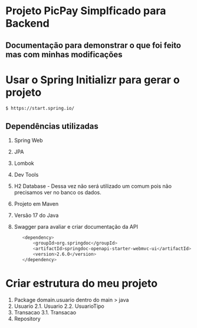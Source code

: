 # Projeto PicPay Simplficado para Backend

## Documentação para demonstrar o que foi feito mas com minhas modificações

# Usar o Spring Initializr para gerar o projeto

    $ https://start.spring.io/

## Dependências utilizadas

1. Spring Web
2. JPA
3. Lombok
4. Dev Tools
5. H2 Database - Dessa vez não será utilizado um comum pois não precisamos ver no banco os dados.
6. Projeto em Maven
7. Versão 17 do Java
8. Swagger para avaliar e criar documentação da API

    ```bash
       <dependency>
           <groupId>org.springdoc</groupId>
           <artifactId>springdoc-openapi-starter-webmvc-ui</artifactId>
           <version>2.6.0</version>
       </dependency>
    ```

# Criar estrutura do meu projeto

1. Package domain.usuario dentro do main > java
2. Usuario
2.1. Usuario
2.2. UsuarioTipo
3. Transacao
3.1. Transacao
4. Repository





